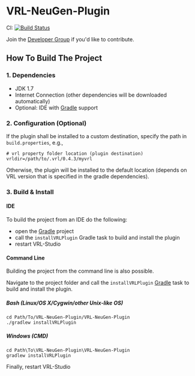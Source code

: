 # VRL-NeuGen-Plugin

CI: [![Build Status](https://travis-ci.org/stephanmg/VRL-NeuGen-Plugin.svg?branch=master)](https://travis-ci.org/stephanmg/VRL-NeuGen-Plugin)

Join the [Developer Group](https://groups.google.com/forum/#!forum/vrl-developers) if you'd like to contribute.

## How To Build The Project

### 1. Dependencies

- JDK 1.7
- Internet Connection (other dependencies will be downloaded automatically)
- Optional: IDE with [Gradle](http://www.gradle.org/) support


### 2. Configuration (Optional)

If the plugin shall be installed to a custom destination, specify the path in `build.properties`, e.g.,
    
    # vrl property folder location (plugin destination)
    vrldir=/path/to/.vrl/0.4.3/myvrl
    
Otherwise, the plugin will be installed to the default location (depends on VRL version that is specified in the gradle dependencies).

### 3. Build & Install

#### IDE

To build the project from an IDE do the following:

- open the  [Gradle](http://www.gradle.org/) project
- call the `installVRLPlugin` Gradle task to build and install the plugin
- restart VRL-Studio

#### Command Line

Building the project from the command line is also possible.

Navigate to the project folder and call the `installVRLPlugin` [Gradle](http://www.gradle.org/)
task to build and install the plugin.

##### Bash (Linux/OS X/Cygwin/other Unix-like OS)

    cd Path/To/VRL-NeuGen-Plugin/VRL-NeuGen-Plugin
    ./gradlew installVRLPlugin
    
##### Windows (CMD)

    cd Path\To\VRL-NeuGen-Plugin\VRL-NeuGen-Plugin
    gradlew installVRLPlugin

Finally, restart VRL-Studio

